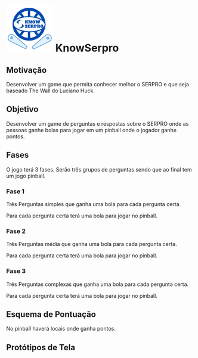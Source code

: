# <img src="logoserpro.png" alt="logoserpro" style="zoom:25%;" /> KnowSerpro

## Motivação

Desenvolver um game que permita conhecer melhor o SERPRO e que seja baseado The Wall do Luciano Huck.

## Objetivo 

Desenvolver um game de perguntas e respostas sobre o SERPRO onde as pessoas ganhe bolas para jogar em um pinball onde o jogador ganhe pontos.

## Fases

O jogo terá 3 fases. Serão três grupos de perguntas sendo que ao final tem um jogo pinball.

### Fase 1

Três Perguntas simples que ganha uma bola para cada pergunta certa.

Para cada pergunta certa terá uma bola para jogar no pinball.

### Fase 2

Três Perguntas média que ganha uma bola para cada pergunta certa.

Para cada pergunta certa terá uma bola para jogar no pinball.

### Fase 3

Três Perguntas complexas que ganha uma bola para cada pergunta certa.

Para cada pergunta certa terá uma bola para jogar no pinball.

## Esquema de Pontuação

No pinball haverá locais onde ganha pontos.

## Protótipos de Tela
